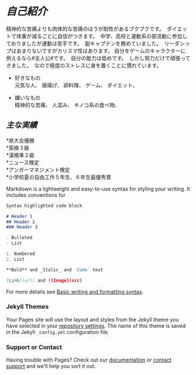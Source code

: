 # *自己紹介*
精神的な苦痛よりも肉体的な苦痛のほうが耐性があるプクプクです。　ダイエットで体重が減るごとに自信がつきます。　中学、高校と運動系の部活動に参加しておりましたが運動は苦手です。　副キャプテンを務めていました。　リーダシップはあまりないですがカリスマ性はあります。  自分をゲームのキャラクターに例えるなら#主人公#です。　自分の能力は低めです。　しかし努力だけで頑張ってきました。　なので極度のストレスに身を置くことに慣れています。

- 好きなもの  
元気な人、
唐揚げ、
卵料理、
ゲーム、
ダイエット、

- 嫌いなもの  
精神的な苦痛、
人混み、
キノコ系の食べ物、



## *主な実績*  
*県大会優勝   
*英検３級   
*漢検準２級   
*ニュース検定   
*アンガーマネジメント検定   
*小学校夏の自由工作５年生、６年生最優秀賞

Markdown is a lightweight and easy-to-use syntax for styling your writing. It includes conventions for

```markdown
Syntax highlighted code block

# Header 1
## Header 2
### Header 3

- Bulleted
- List

1. Numbered
2. List

**Bold** and _Italic_ and `Code` text

[Link](url) and ![Image](src)
```

For more details see [Basic writing and formatting syntax](https://docs.github.com/en/github/writing-on-github/getting-started-with-writing-and-formatting-on-github/basic-writing-and-formatting-syntax).

### Jekyll Themes

Your Pages site will use the layout and styles from the Jekyll theme you have selected in your [repository settings](https://github.com/pukupuku560/20220422/settings/pages). The name of this theme is saved in the Jekyll `_config.yml` configuration file.

### Support or Contact

Having trouble with Pages? Check out our [documentation](https://docs.github.com/categories/github-pages-basics/) or [contact support](https://support.github.com/contact) and we’ll help you sort it out.
